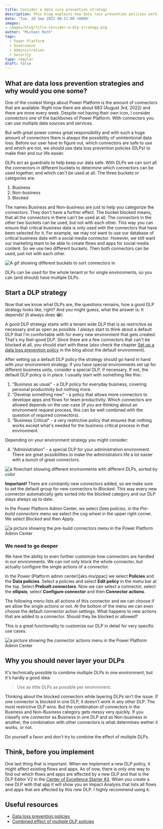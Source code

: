 ```yaml
---
title: Consider a data loss prevention strategy
description: This blog explains how data loss prevention policies work and how you can use them for your governance strategy
date: 'Tue, 20 Sep 2022 08:11:06 +0000'
images: 
- images/blog/title-consider-a-dlp-strategy.png
author: "Michael Roth"
tags:
  - Power Platform
  - Governance
  - Administration
  - Security
type: regular
draft: false
---
```


## What are data loss prevention strategies and why would you one some?

One of the coolest things about Power Platform is the amount of connectors that are available. Right now there are about 683 (August 3rd, 2022) and there are more every week. Despite not having their own icon, I consider connectors one of the backbones of Power Platform. With connectors you can use multiple data sources and services.

But with great power comes great responsibility and with such a huge amount of connectors there is always the possibility of unintentional data loss. Before our user have to figure out, which connectors are safe to use and which are not, we should use data loss prevention policies (DLPs) to make their and our life easier.

DLPs act as guardrails to help keep our data safe. With DLPs we can sort all the connectors in different buckets to determine which connectors can be used together, and which can't be used at all. The three buckets or categories are:

1. Business
2. Non-business
3. Blocked

The names Business and Non-business are just to help you categorize the connectors. They don't have a further effect. The bucket blocked means, that all the connectors in there can't be used at all. The connectors in the other two buckets can be used, but not with each other. This way you can ensure that critical business data is only used with the connectors that have been selected for it. For example, we may not want to use our database of critical business data with a social media connector. However, we still want our marketing team to be able to create flows and apps for social media content. So we use two different buckets. Then both connectors can be used, just not with each other.

![A gif showing different buckets to sort connectors in](/images/DLPgif.gif)

DLPs can be used for the whole tenant or for single environments, so you can (and should) have multiple DLPs.

## Start a DLP strategy

Now that we know what DLPs are, the questions remains, how a good DLP strategy looks like, right? And you might guess, what the answer is: It depends! (it always does 😂)

A good DLP strategy starts with a tenant wide DLP that is as restrictive as necessary and as open as possible. I always start to think about a default DLP that I'm comfortable with for every new environment that gets created. That's my feel-good DLP. Since there are a few connectors that can't be blocked at all, you should start with these (also check the chapter [Set up a data loss prevention policy](https://github.com/MichaelRoth42/Juicy-Blog-Stuff/blob/main/content/english/post/2022-07-02-take-care-about-your-default-environment.md) in the blog about the default environment).

After setting up a default DLP policy the strategy should go hand in hand with your environment strategy. If you have special environments set up for different business units, consider a special DLP, if necessary. If not, the default DLP policy is in place. I usually start with something like this:

1. "Business as usual" - a DLP policy for everyday business, covering personal productivity but nothing more.
2. "Develop something new" - a policy that allows more connectors to develope apps and flows for team productivity. Which connectors are allowed depends on the use-case (if you are thinking about an environment request process, this can be well combined with the question of required connectors).
3. "Business Critical" - a very restrictive policy that ensures that nothing works except what's needed for the business critical process in that environment.

Depending on your environment strategy you might consider:

4. "Administration" - a special DLP for your administration environment. There are great possibilities to make the administrators life a lot easier with a bunch of great connectors.

![a flowchart showing different environments with different DLPs, sorted by color](/images/DLPstrategy.png)

**Important!**
There are constantly new connectors added, so we make sure to set the default group for new connectors to *Blocked*. This way every new connector automatically gets sorted into the blocked category and our DLP stays always up to date.

In the Power Platform Admin Center, we select *Data policies*, in the *Pre-build connectors* menu we select the cog wheel in the upper right corner. We select *Blocked* and then *Apply*.

![a picture showing the pre-build connectors menu in the Power Platform Admin Center](/images/RenameDefEnv_2.png)

### We need to go deeper

We have the ability to even further customize how connectors are handled in our environments. We can not only block the whole connector, but actually configure the single actions of a connector.

In the Power (Platform admin center)[aks.ms/ppac] we select **Policies** and the **Data policies**. Select a policies and select **Edit policy** in the menu bar at the top. Select **Prebuilt connectors**. Now we can select a connector, select the **ellipsis**, select **Configure connector** and then **Connector actions**.

The following menu lists all actions of this connector and we can choose if we allow the single actions or not. At the bottom of the menu we can even choose the default connector action settings. What happens to new actions that are added to a connector. Should they be blocked or allowed?

This is a great functionality to customize our DLP in detail for very specific use cases.

![a picture showing the connector actions menu in the Power Platform Admin Center](/images/DLPactions.png)

## Why you should never layer your DLPs

It's technically possible to combine multiple DLPs in one environment, but it's hardly a good idea:  

> Use as little DLPs as possible per environment.

Thinking about the blocked connectors while layering DLPs isn't the issue. If one connector is blocked in one DLP, it doesn't work in any other DLP. The most restrictive DLP wins. But the combination of connectors in the Business and Non-Business category gets messy very quickly. If you classify one connector as Business in one DLP and as Non-business in another, the combination with other connectors is what determines wether it works, or not.

Do yourself a favor and don't try to combine the effect of multiple DLPs.

## Think, before you implement

One last thing that is important. When we implement a new DLP policy, it might affect existing flows and apps. As of now, there is only one way to find out which flows and apps are affected by a new DLP and that is the DLP Editor V2 in the [Center of Excellence Starter Kit](https://docs.microsoft.com/en-us/power-platform/guidance/coe/core-components#dlp-editor-v2). When you create a new DLP with that app it will show you an Impact Analysis that lists all flows and apps that are affected by this new DLP. I highly recommend using it.

## Useful resources

- [Data loss prevention policies](https://docs.microsoft.com/en-us/power-platform/admin/wp-data-loss-prevention)
- [Combined effect of multiple DLP policies](https://docs.microsoft.com/en-us/power-platform/admin/dlp-combined-effect-multiple-policies)